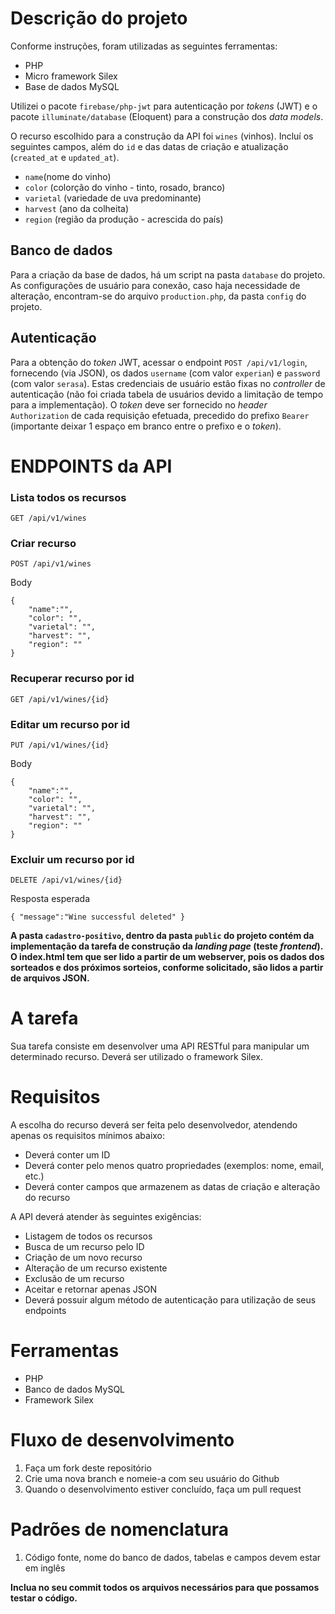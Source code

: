 # Descrição do projeto

Conforme instruções, foram utilizadas as seguintes ferramentas:

* PHP
* Micro framework Silex
* Base de dados MySQL

Utilizei o pacote `firebase/php-jwt` para autenticação por *tokens* (JWT) e o pacote `illuminate/database` (Eloquent) para a construção dos *data models*.

O recurso escolhido para a construção da API foi `wines` (vinhos).
Incluí os seguintes campos, além do `id` e das datas de criação e atualização (`created_at` e `updated_at`).

* `name`(nome do vinho)
* `color` (colorção do vinho - tinto, rosado, branco)
* `varietal` (variedade de uva predominante)
* `harvest` (ano da colheita)
* `region` (região da produção - acrescida do país)

## Banco de dados

Para a criação da base de dados, há um script na pasta `database` do projeto. As configurações de usuário para conexão, caso haja necessidade de alteração, encontram-se do arquivo `production.php`, da pasta `config` do projeto.

## Autenticação

Para a obtenção do *token* JWT, acessar o endpoint `POST /api/v1/login`, fornecendo (via JSON), os dados `username` (com valor `experian`) e `password` (com valor `serasa`). Estas credenciais de usuário estão fixas no *controller* de autenticação (não foi criada tabela de usuários devido a limitação de tempo para a implementação).
O *token* deve ser fornecido no *header* `Authorization` de cada requisição efetuada, precedido do prefixo `Bearer ` (importante deixar 1 espaço em branco entre o prefixo e o *token*).
 
# ENDPOINTS da API

### Lista todos os recursos

```
GET /api/v1/wines
```
 
### Criar recurso

```
POST /api/v1/wines
```
Body
```
{
    "name":"", 
    "color": "", 
    "varietal": "", 
    "harvest": "", 
    "region": ""
}
```

### Recuperar recurso por id

```
GET /api/v1/wines/{id}
```
   
### Editar um recurso por id

```
PUT /api/v1/wines/{id}
```
Body
```
{
    "name":"", 
    "color": "", 
    "varietal": "", 
    "harvest": "", 
    "region": ""
}
```
  
### Excluir um recurso por id

```
DELETE /api/v1/wines/{id}
```  
 Resposta esperada
```
{ "message":"Wine successful deleted" }
```

**A pasta `cadastro-positivo`, dentro da pasta `public` do projeto contém da implementação da tarefa de construção da *landing page* (teste *frontend*).
O index.html tem que ser lido a partir de um webserver, pois os dados dos sorteados e dos próximos sorteios, conforme solicitado, são lidos a partir de arquivos JSON.**

# A tarefa
Sua tarefa consiste em desenvolver uma API RESTful para manipular um determinado recurso. Deverá ser utilizado o framework Silex.

# Requisitos
A escolha do recurso deverá ser feita pelo desenvolvedor, atendendo apenas os requisitos mínimos abaixo:

* Deverá conter um ID
* Deverá conter pelo menos quatro propriedades (exemplos: nome, email, etc.)
* Deverá conter campos que armazenem as datas de criação e alteração do recurso

A API deverá atender às seguintes exigências:

* Listagem de todos os recursos
* Busca de um recurso pelo ID
* Criação de um novo recurso
* Alteração de um recurso existente
* Exclusão de um recurso
* Aceitar e retornar apenas JSON
* Deverá possuir algum método de autenticação para utilização de seus endpoints

# Ferramentas
* PHP
* Banco de dados MySQL
* Framework Silex

# Fluxo de desenvolvimento
1. Faça um fork deste repositório
2. Crie uma nova branch e nomeie-a com seu usuário do Github
3. Quando o desenvolvimento estiver concluído, faça um pull request

# Padrões de nomenclatura
1. Código fonte, nome do banco de dados, tabelas e campos devem estar em inglês

**Inclua no seu commit todos os arquivos necessários para que possamos testar o código.**

